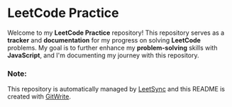 # LeetCode Practice

Welcome to my **LeetCode Practice** repository! This repository serves as a **tracker** and **documentation** for my progress on solving **LeetCode** problems. My goal is to further enhance my **problem-solving** skills with **JavaScript**, and I'm documenting my journey with this repository.

### Note:
This repository is automatically managed by [LeetSync](https://github.com/LeetSync/LeetSync) and this README is created with [GitWrite](https://github.com/jei3m/git-write).